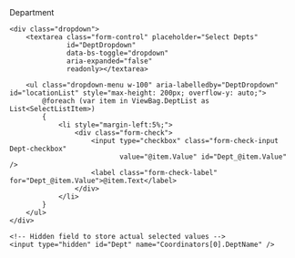 <script>
    const DELIMITER = "||"; // Use a delimiter that's safe from department names

    function updateSelectedDepartments() {
        const selectedLabels = [];

        document.querySelectorAll(".Dept-checkbox:checked").forEach(cb => {
            const label = document.querySelector(`label[for="${cb.id}"]`);
            if (label) selectedLabels.push(label.textContent.trim());
        });

        // Save real data using safe delimiter
        document.getElementById("Dept").value = selectedLabels.join(DELIMITER);

        // Show nice comma-separated list in textarea
        document.getElementById("DeptDropdown").value = selectedLabels.join(", ");
    }

    // Load saved values on page load (for edit mode)
    document.addEventListener("DOMContentLoaded", function () {
        const saved = document.getElementById("Dept").value;
        const savedDepts = saved.split(DELIMITER).map(s => s.trim());

        document.querySelectorAll(".Dept-checkbox").forEach(cb => {
            const label = document.querySelector(`label[for="${cb.id}"]`);
            if (label && savedDepts.includes(label.textContent.trim())) {
                cb.checked = true;
            }

            cb.addEventListener("change", updateSelectedDepartments);
        });

        updateSelectedDepartments(); // Initial fill
    });
</script>




<!-- Department Multi-Select -->
<div class="col-sm-5">
    <label class="form-label">Department</label>

    <div class="dropdown">
        <textarea class="form-control" placeholder="Select Depts"
                  id="DeptDropdown"
                  data-bs-toggle="dropdown"
                  aria-expanded="false"
                  readonly></textarea>

        <ul class="dropdown-menu w-100" aria-labelledby="DeptDropdown" id="locationList" style="max-height: 200px; overflow-y: auto;">
            @foreach (var item in ViewBag.DeptList as List<SelectListItem>)
            {
                <li style="margin-left:5%;">
                    <div class="form-check">
                        <input type="checkbox" class="form-check-input Dept-checkbox"
                               value="@item.Value" id="Dept_@item.Value" />
                        <label class="form-check-label" for="Dept_@item.Value">@item.Text</label>
                    </div>
                </li>
            }
        </ul>
    </div>

    <!-- Hidden field to store actual selected values -->
    <input type="hidden" id="Dept" name="Coordinators[0].DeptName" />
</div>
